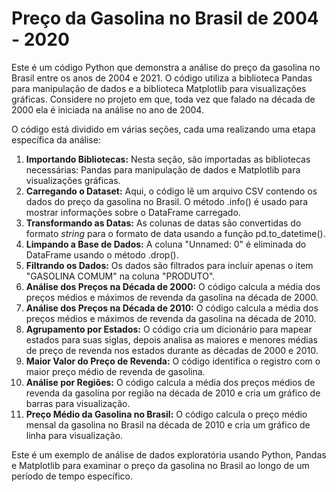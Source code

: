 # Preço da Gasolina no Brasil de 2004 - 2020

Este é um código Python que demonstra a análise do preço da gasolina no Brasil entre os anos de 2004 e 2021. O código utiliza a biblioteca Pandas para manipulação de dados e a biblioteca Matplotlib para visualizações gráficas. Considere no projeto em que, toda vez que falado na década de 2000 ela é iniciada na análise no ano de 2004.

O código está dividido em várias seções, cada uma realizando uma etapa específica da análise:

1. **Importando Bibliotecas:** Nesta seção, são importadas as bibliotecas necessárias: Pandas para manipulação de dados e Matplotlib para visualizações gráficas.
2. **Carregando o Dataset:** Aqui, o código lê um arquivo CSV contendo os dados do preço da gasolina no Brasil. O método .info() é usado para mostrar informações sobre o DataFrame carregado.
3. **Transformando as Datas:** As colunas de datas são convertidas do formato _string_ para o formato de data usando a função pd.to_datetime().
4. **Limpando a Base de Dados:** A coluna "Unnamed: 0" é eliminada do DataFrame usando o método .drop().
5. **Filtrando os Dados:** Os dados são filtrados para incluir apenas o item "GASOLINA COMUM" na coluna "PRODUTO".
6. **Análise dos Preços na Década de 2000:** O código calcula a média dos preços médios e máximos de revenda da gasolina na década de 2000.
7. **Análise dos Preços na Década de 2010:** O código calcula a média dos preços médios e máximos de revenda da gasolina na década de 2010.
8. **Agrupamento por Estados:** O código cria um dicionário para mapear estados para suas siglas, depois analisa as maiores e menores médias de preço de revenda nos estados durante as décadas de 2000 e 2010.
9. **Maior Valor do Preço de Revenda:** O código identifica o registro com o maior preço médio de revenda de gasolina.
10. **Análise por Regiões:** O código calcula a média dos preços médios de revenda da gasolina por região na década de 2010 e cria um gráfico de barras para visualização.
11. **Preço Médio da Gasolina no Brasil:** O código calcula o preço médio mensal da gasolina no Brasil na década de 2010 e cria um gráfico de linha para visualização.

Este é um exemplo de análise de dados exploratória usando Python, Pandas e Matplotlib para examinar o preço da gasolina no Brasil ao longo de um período de tempo específico.
